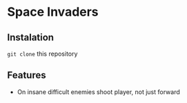 # Space Invaders

## Instalation
`git clone` this repository

## Features
- On insane difficult enemies shoot player, not just forward
